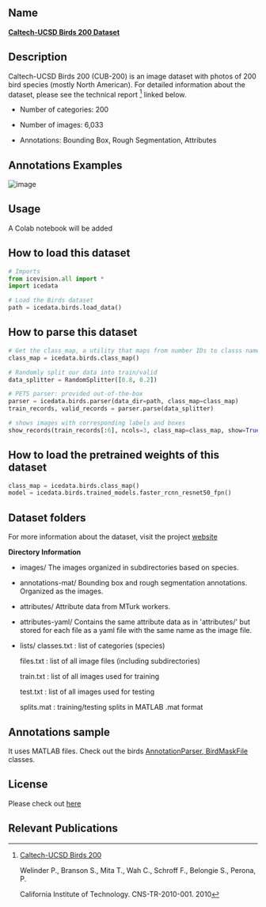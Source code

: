 ## Name
[**Caltech-UCSD Birds 200 Dataset**](http://www.vision.caltech.edu/visipedia/CUB-200.html)

## Description
Caltech-UCSD Birds 200 (CUB-200) is an image dataset with photos of 200 bird species (mostly North American). For detailed information about the dataset, please see the technical report [^1] linked below.

- Number of categories: 200

- Number of images: 6,033

- Annotations: Bounding Box, Rough Segmentation, Attributes

## Annotations Examples
![image](images/birds_annotations.png)

## Usage 
A Colab notebook will be added


## How to load this dataset
```python
# Imports
from icevision.all import *
import icedata

# Load the Birds dataset
path = icedata.birds.load_data()
```

## How to parse this dataset
```python
# Get the class_map, a utility that maps from number IDs to classs names
class_map = icedata.birds.class_map()

# Randomly split our data into train/valid
data_splitter = RandomSplitter([0.8, 0.2])

# PETS parser: provided out-of-the-box
parser = icedata.birds.parser(data_dir=path, class_map=class_map)
train_records, valid_records = parser.parse(data_splitter)

# shows images with corresponding labels and boxes
show_records(train_records[:6], ncols=3, class_map=class_map, show=True)
```

## How to load the pretrained weights of this dataset
```python
class_map = icedata.birds.class_map()
model = icedata.birds.trained_models.faster_rcnn_resnet50_fpn()
```

## Dataset folders
For more information about the dataset, visit the project [website](http://www.vision.caltech.edu/visipedia)

**Directory Information**

- images/
    The images organized in subdirectories based on species.

- annotations-mat/
    Bounding box and rough segmentation annotations. Organized as
    the images.

- attributes/
    Attribute data from MTurk workers.

- attributes-yaml/
    Contains the same attribute data as in 'attributes/' but stored for each
    file as a yaml file with the same name as the image file.

- lists/
    classes.txt : list of categories (species)

    files.txt   : list of all image files (including subdirectories)

    train.txt   : list of all images used for training

    test.txt    : list of all images used for testing

    splits.mat  : training/testing splits in MATLAB .mat format

## Annotations sample
It uses MATLAB files. Check out the birds [AnnotationParser, BirdMaskFile](https://github.com/airctic/icedata/blob/master/icedata/datasets/birds/parsers.py) classes.

## License
Please check out [here](http://www.vision.caltech.edu/visipedia/CUB-200.html)

## Relevant Publications
[^1]:
    [Caltech-UCSD Birds 200](http://www.vision.caltech.edu/visipedia/papers/WelinderEtal10_CUB-200.pdf)

    Welinder P., Branson S., Mita T., Wah C., Schroff F., Belongie S., Perona, P. 

    California Institute of Technology. CNS-TR-2010-001. 2010
